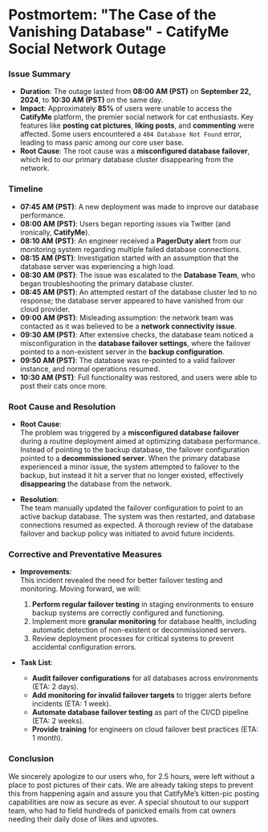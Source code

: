 # Postmortem: "The Case of the Vanishing Database" - **CatifyMe Social Network Outage**

### **Issue Summary**  
- **Duration**: The outage lasted from **08:00 AM (PST)** on **September 22, 2024**, to **10:30 AM (PST)** on the same day.  
- **Impact**: Approximately **85%** of users were unable to access the **CatifyMe** platform, the premier social network for cat enthusiasts. Key features like **posting cat pictures**, **liking posts**, and **commenting** were affected. Some users encountered a `404 Database Not Found` error, leading to mass panic among our core user base.  
- **Root Cause**: The root cause was a **misconfigured database failover**, which led to our primary database cluster disappearing from the network. 

### **Timeline**
- **07:45 AM (PST)**: A new deployment was made to improve our database performance.
- **08:00 AM (PST)**: Users began reporting issues via Twitter (and ironically, **CatifyMe**).
- **08:10 AM (PST)**: An engineer received a **PagerDuty alert** from our monitoring system regarding multiple failed database connections.
- **08:15 AM (PST)**: Investigation started with an assumption that the database server was experiencing a high load.
- **08:30 AM (PST)**: The issue was escalated to the **Database Team**, who began troubleshooting the primary database cluster.
- **08:45 AM (PST)**: An attempted restart of the database cluster led to no response; the database server appeared to have vanished from our cloud provider.
- **09:00 AM (PST)**: Misleading assumption: the network team was contacted as it was believed to be a **network connectivity issue**.
- **09:30 AM (PST)**: After extensive checks, the database team noticed a misconfiguration in the **database failover settings**, where the failover pointed to a non-existent server in the **backup configuration**.
- **09:50 AM (PST)**: The database was re-pointed to a valid failover instance, and normal operations resumed.
- **10:30 AM (PST)**: Full functionality was restored, and users were able to post their cats once more.

### **Root Cause and Resolution**  
- **Root Cause**:  
  The problem was triggered by a **misconfigured database failover** during a routine deployment aimed at optimizing database performance. Instead of pointing to the backup database, the failover configuration pointed to a **decommissioned server**. When the primary database experienced a minor issue, the system attempted to failover to the backup, but instead it hit a server that no longer existed, effectively **disappearing** the database from the network. 

- **Resolution**:  
  The team manually updated the failover configuration to point to an active backup database. The system was then restarted, and database connections resumed as expected. A thorough review of the database failover and backup policy was initiated to avoid future incidents.

### **Corrective and Preventative Measures**
- **Improvements**:  
  This incident revealed the need for better failover testing and monitoring. Moving forward, we will:
  1. **Perform regular failover testing** in staging environments to ensure backup systems are correctly configured and functioning.
  2. Implement more **granular monitoring** for database health, including automatic detection of non-existent or decommissioned servers.
  3. Review deployment processes for critical systems to prevent accidental configuration errors.

- **Task List**:
  - **Audit failover configurations** for all databases across environments (ETA: 2 days).
  - **Add monitoring for invalid failover targets** to trigger alerts before incidents (ETA: 1 week).
  - **Automate database failover testing** as part of the CI/CD pipeline (ETA: 2 weeks).
  - **Provide training** for engineers on cloud failover best practices (ETA: 1 month).

### **Conclusion**  
We sincerely apologize to our users who, for 2.5 hours, were left without a place to post pictures of their cats. We are already taking steps to prevent this from happening again and assure you that CatifyMe’s kitten-pic posting capabilities are now as secure as ever. A special shoutout to our support team, who had to field hundreds of panicked emails from cat owners needing their daily dose of likes and upvotes.
